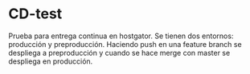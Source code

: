 # CD-test
Prueba para entrega continua en hostgator.
Se tienen dos entornos: producción y preproducción. 
Haciendo push en una feature branch se despliega a preproducción y cuando se hace merge con master se despliega en producción.
